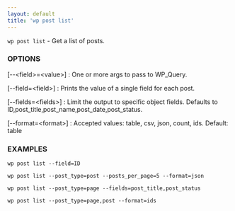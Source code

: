 ```yaml
---
layout: default
title: 'wp post list'
---
```


`wp post list` - Get a list of posts.

### OPTIONS

[\--&lt;field&gt;=&lt;value&gt;]
: One or more args to pass to WP_Query.

[\--field=&lt;field&gt;]
: Prints the value of a single field for each post.

[\--fields=&lt;fields&gt;]
: Limit the output to specific object fields. Defaults to ID,post_title,post_name,post_date,post_status.

[\--format=&lt;format&gt;]
: Accepted values: table, csv, json, count, ids. Default: table

### EXAMPLES

    wp post list --field=ID

    wp post list --post_type=post --posts_per_page=5 --format=json

    wp post list --post_type=page --fields=post_title,post_status

    wp post list --post_type=page,post --format=ids

